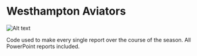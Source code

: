 # Westhampton Aviators
![Alt text](https://upload.wikimedia.org/wikipedia/en/f/f1/Hamptons_Collegiate_Baseball.jpg)

Code used to make every single report over the course of the season.
All PowerPoint reports included. 
